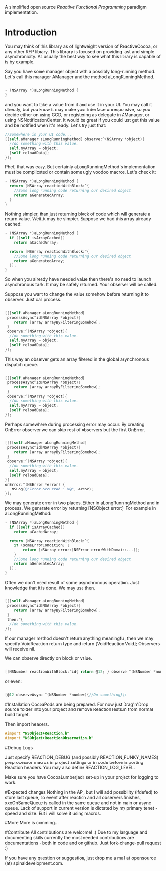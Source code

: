 A simplified open source *Reactive Functional Programming* paradigm implementation.

# Introduction
You may think of this library as of lightweight version of ReactiveCocoa, or any other RFP library. This library is focused on providing fast and simple asynchronicity. As usually the best way to see what this library is capable of is by example.

Say you have some manager object with a possibly long-running method. Let's call this manager AManager and the method aLongRunningMethod.

```objective-C

- (NSArray *)aLongRunningMethod {
}

```
and you want to take a value from it and use it in your UI. You may call it directly, but you know it may make your interface unresponsive, so you decide either on using GCD, or registering as delegate in AManager, or using NSNotificationCenter. It would be great if you could just get this value and be notified when it's ready. Let's try just that:

```objective-c
//Somewhere in your UI code...
[[self.aManager aLongRunningMethod] observe:^(NSArray *object){
  //do something with this value.
  self.myArray = object;
  [self reloadData];
}];

```

Phef, that was easy. But certainly aLongRunningMethod's implementation must be complicated or contain some ugly voodoo macros. Let's check it:


```objective-c
- (NSArray *)aLongRunningMethod {
  return [NSArray reactionWithBlock:^{
    //Some long running code returning our desired object
    return aGeneratedArray;
  }
}

```

Nothing simpler, than just returning block of code which will generate a return value.
Well..it may be simpler. Suppose we had this array already cached:
 
```objective-c
- (NSArray *)aLongRunningMethod {
  if ([self isArrayCached])
    return aCachedArray;

  return [NSArray reactionWithBlock:^{
    //Some long running code returning our desired object
    return aGeneratedArray;
  }];
}

```

So when you already have needed value then there's no need to launch asynchronous task. It may be safely returned. Your observer will be called.

Suppose you want to change the value somehow before returning it to observer. Just call process.

```objective-c

[[[self.aManager aLongRunningMethod]
 processAsync^id(NSArray *object){
    return [array arrayByFilteringSomehow];
 }
 observe:^(NSArray *object){
  //do something with this value.
  self.myArray = object;
  [self reloadData];
}];
```
This way an observer gets an array filtered in the global asynchronous dispatch queue.
```objective-c

[[[self.aManager aLongRunningMethod]
 processAsync^id(NSArray *object){
    return [array arrayByFilteringSomehow];
 }
 observe:^(NSArray *object){
  //do something with this value.
  self.myArray = object;
  [self reloadData];
}];
```

Perhaps somewhere during processing error may occur. By creating OnError observer we can skip rest of observers but the first OnError.

```objective-c

[[[[self.aManager aLongRunningMethod]
 processAsync^id(NSArray *object){
    return [array arrayByFilteringSomehow];
 }
 observe:^(NSArray *object){
  //do something with this value.
  self.myArray = object;
  [self reloadData];
}] 
onError:^(NSError *error) {
   NSLog(@"Error occurred : %@", error);
}];
```

We may generate error in two places. Either in aLongRunningMethod and in process. We generate error by returning [NSObject error:]. For example in aLongRunningMethod:

```objective-c
- (NSArray *)aLongRunningMethod {
  if ([self isArrayCached])
    return aCachedArray;

  return [NSArray reactionWithBlock:^{
    if (someErrorCondition) {
        return [NSArray error:[NSError errorWithDomain:...]];
    }
    //Some long running code returning our desired object
    return aGeneratedArray;
  }];
}

```


Often we don't need result of some asynchronous operation. Just knowledge that it is done. We may use then.
```objective-c

[[[self.aManager aLongRunningMethod]
 processAsync^id(NSArray *object){
    return [array arrayByFilteringSomehow];
 }
 then:^{
  //do something with this value.
}];
```
If our manager method doesn't return anything meaningful, then we may specify VoidReaction return type and return [VoidReaction Void]; Observers will receive nil.


We can observe directly on block or value.

```objective-c

[[NSNumber reactionWithBlock:^id{ return @12; } observe ^(NSNumber *number){//Do something}];
```

or even:


```objective-c

[@12 observeAsync ^(NSNumber *number){//Do something}];
```

#Installation
CocoaPods are being prepared. For now just Drag'n'Drop source folder into your project and remove ReactionTests.m from normal build target.

Then import headers.

```objective-c
#import "NSObject+Reaction.h"
#import "NSObject+ReactionObservation.h"
```


#Debug Logs

Just specify REACTION_DEBUG (and possibly REACTION_FUNKY_NAMES) preprocessor macros in project settings or in code before importing Reaction headers. You may also define REACTION_LOG_LEVEL.

Make sure you have CocoaLumberjack set-up in your project for logging to work.


#Expected changes
Nothing in the API, but I will add possibility (ifdefed) to store last queue, so event after reaction and all observers finishes, xxxOnSameQueue is called in the same queue and not in main or async queue. Lack of support in current version is dictated by my primary tenet - speed and size. But i will solve it using macros.

#More
More is comming...

#Contribute
All contributions are welcome! :)
Due to my language and documenting skills currently the most needed contributions are documentations - both in code and on github. Just fork-change-pull request :)

If you have any question or suggestion, just drop me a mail at opensource (at) spinaldevelopment.com.